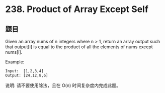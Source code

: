 # 238. Product of Array Except Self

## 题目

Given an array nums of n integers where n > 1, return an array output such that output[i] is equal to the product of all the elements of nums except nums[i].

Example:

```
Input:  [1,2,3,4]
Output: [24,12,8,6]
```

说明: 请不要使用除法，且在 O(n) 时间复杂度内完成此题。
